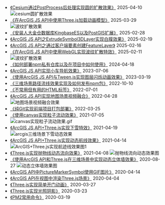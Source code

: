 - [《Cesium通过PostProcess后处理实现圆的扩散效果》](https://github.com/travelclover/article/blob/master/2025/Cesium通过PostProcess后处理实现圆的扩散效果.md) 2025-04-10   
![cesium圆扩散效果](https://github.com/user-attachments/assets/8cc116f6-c80b-48c2-a055-8299c965e089)  
- [《在ArcGIS JS API中使用Three.js加载动画模型》](https://github.com/travelclover/article/blob/master/2025/在ArcGIS%20JS%20API中使用Three.js加载动画模型.md) 2025-03-29  
![波纹扩散效果](https://travelclover.github.io/img/2025/03/model.gif)  
- [《安装人大金仓数据库KingbaseES以及PostGIS扩展》](https://github.com/travelclover/article/blob/master/2025/安装人大金仓数据库KingbaseES以及PostGIS扩展.md) 2025-02-28  
- [《ArcGIS JS API之ExtrudeSymbol3DLayer实现白膜效果》](https://github.com/travelclover/article/blob/master/2025/ArcGIS%20JS%20API之ExtrudeSymbol3DLayer实现白膜效果.md) 2025-02-19  
- [《ArcGIS JS API之通过客户端要素创建FeatureLayer》](https://github.com/travelclover/article/blob/master/2025/ArcGIS%20JS%20API之通过客户端要素创建FeatureLayer.md) 2025-02-16  
- [《在ArcGIS JS API中使用WebGL实现波纹扩散特效》](https://github.com/travelclover/article/blob/master/2025/在ArcGIS%20JS%20API中使用WebGL实现波纹扩散特效.md) 2025-02-11  
![波纹扩散效果](https://travelclover.github.io/img/2025/02/波纹扩散效果.gif)
- [《如何部署npm私有仓库以及在项目中如何使用》](https://github.com/travelclover/article/blob/master/2024/如何部署npm私有仓库以及在项目中如何使用.md) 2024-04-18
- [《ArcGIS JS API实现小车导航效果》](https://github.com/travelclover/article/blob/master/2023/ArcGIS%20JS%20API实现小车导航效果.md) 2023-07-06
- [《使用ArcGIS JS API与Tween.js实现图层闪烁动画效果》](https://github.com/travelclover/article/blob/master/2023/使用ArcGIS%20JS%20API与Tween.js实现图层闪烁动画效果.md) 2023-03-19
- [《三维场景路径流线效果实现及如何发布npm包》](https://github.com/travelclover/article/blob/master/2022/三维场景路径流线效果实现及如何发布npm包.md) 2022-10-10
- [《不常用但有用的HTML标签》](https://github.com/travelclover/article/blob/master/2022/不常用但有用的HTML标签.md) 2022-07-01
- [《ArcGIS JS API实现地图场景视频融合》](https://github.com/travelclover/article/blob/master/2022/ArcGIS%20JS%20API实现地图场景视频融合.md) 2022-04-28
![地图场景视频融合效果](https://travelclover.github.io/img/2022/04/地图场景视频融合效果.gif)
- [《纯Git实现前端项目打包部署》](https://github.com/travelclover/article/blob/master/2022/纯Git实现前端项目打包部署.md) 2022-03-25
- [《使用canvas实现粒子流动效果》](https://github.com/travelclover/article/blob/master/2021/使用canvas实现粒子流动效果.md) 2021-07-05
![canvas实现粒子流动效果.gif](https://travelclover.github.io/img/2021/07/canvas实现粒子流动效果.gif)
- [《ArcGIS JS API+Three.js实现下雪特效》](https://github.com/travelclover/article/blob/master/2021/ArcGIS%20JS%20API+Three.js实现下雪特效.md) 2021-04-19
![arcgis三维场景下雪动态效果](https://travelclover.github.io/img/2021/04/三维场景下雪动态效果.gif)
- [《ArcGIS JS API+Three.js实现动态航线效果》](https://github.com/travelclover/article/blob/master/2021/ArcGIS%20JS%20API+Three.js实现动态航线效果.md) 2021-04-14
![ArcGIS+Three.js实现航迹线效果图1](https://travelclover.github.io/img/2021/04/ArcGIS%2BThree.js实现航迹线效果1.gif)
- [《Three.js实现抛物线动态流向效果》](https://github.com/travelclover/article/blob/master/2021/Three.js实现抛物线动态流向效果.md) 2021-04-08
![抛物线流向动态效果图](https://travelclover.github.io/img/2021/04/抛物线动态流向效果.gif)
- [《使用ArcGIS API和Three.js在三维场景中实现动态立体墙效果》](https://github.com/travelclover/article/blob/master/2020/使用ArcGIS%20API和Three.js在三维场景中实现动态立体墙效果.md) 2020-08-27
![动态立体墙效果图](https://travelclover.github.io/img/2020/08/动态立体墙效果图.gif) 
- [《ArcGIS API中PictureMarkerSymbol使用GIF图片》](https://github.com/travelclover/article/blob/master/2020/ArcGIS%20API%E4%B8%ADPictureMarkerSymbol%E4%BD%BF%E7%94%A8GIF%E5%9B%BE%E7%89%87.md) 2020-04-14
- [《ArcGIS API在视图中渲染Three.js场景》](https://github.com/travelclover/article/blob/master/2020/ArcGIS%20API%E5%9C%A8%E8%A7%86%E5%9B%BE%E4%B8%AD%E6%B8%B2%E6%9F%93Three.js%E5%9C%BA%E6%99%AF.md) 2020-04-04
- [《Three.js实现简单开门动画》](https://github.com/travelclover/article/blob/master/2020/Three.js%E5%AE%9E%E7%8E%B0%E7%AE%80%E5%8D%95%E5%BC%80%E9%97%A8%E5%8A%A8%E7%94%BB.md) 2020-03-27
- [《Three.js实现光照阴影》](https://github.com/travelclover/article/blob/master/2020/Three.js%E5%AE%9E%E7%8E%B0%E5%85%89%E7%85%A7%E9%98%B4%E5%BD%B1.md) 2020-03-23
- [《PM2常用命令》](https://github.com/travelclover/article/blob/master/2020/PM2%20%E5%B8%B8%E7%94%A8%E5%91%BD%E4%BB%A4.md) 2020-03-19
